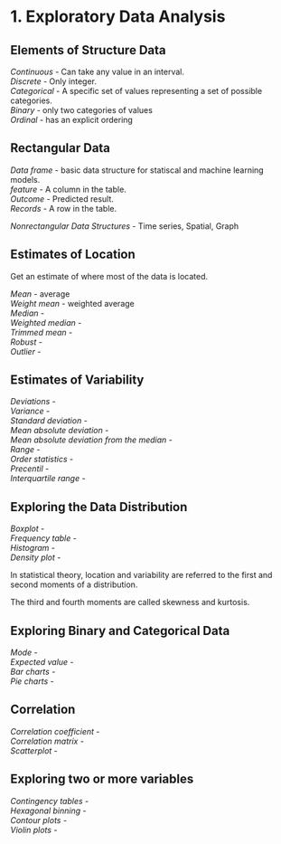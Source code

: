 # 1. Exploratory Data Analysis

## Elements of Structure Data

_Continuous_ - Can take any value in an interval.   
_Discrete_  - Only integer.   
_Categorical_ - A specific set of values representing a set of possible categories.   
_Binary_ - only two categories of values   
_Ordinal_ - has an explicit ordering   

## Rectangular Data

_Data frame_ - basic data structure for statiscal and machine learning models.   
_feature_ - A column in the table.   
_Outcome_ - Predicted result.   
_Records_ - A row in the table.   

_Nonrectangular Data Structures_ - Time series, Spatial, Graph

## Estimates of Location

Get an estimate of where most of the data is located.

_Mean_ - average   
_Weight mean_ - weighted average   
_Median_ -   
_Weighted median_ -   
_Trimmed mean_ -   
_Robust_ -   
_Outlier_ -   

## Estimates of Variability

_Deviations_ -   
_Variance_ -   
_Standard deviation_ -   
_Mean absolute deviation_ -   
_Mean absolute deviation from the median_ -   
_Range_ -   
_Order statistics_ -   
_Precentil_ -   
_Interquartile range_ -   

## Exploring the Data Distribution

_Boxplot_ -   
_Frequency table_ -   
_Histogram_ -   
_Density plot_ -   

In statistical theory, location and variability are referred to the first and second moments of a distribution.

The third and fourth moments are called skewness and kurtosis.

## Exploring Binary and Categorical Data

_Mode_ -   
_Expected value_ -   
_Bar charts_ -   
_Pie charts_ -   

## Correlation

_Correlation coefficient_ -   
_Correlation matrix_ -   
_Scatterplot_ -   


## Exploring two or more variables

_Contingency tables_ -   
_Hexagonal binning_ -   
_Contour plots_ -   
_Violin plots_ -   
